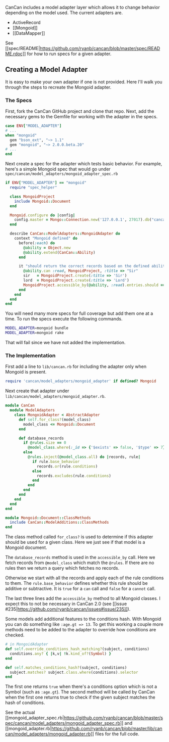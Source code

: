 CanCan includes a model adapter layer which allows it to change behavior depending on the model used. The current adapters are.

* ActiveRecord
* [[Mongoid]]
* [[DataMapper]]

See [[spec/README|https://github.com/ryanb/cancan/blob/master/spec/README.rdoc]] for how to run specs for a given adapter.

## Creating a Model Adapter

It is easy to make your own adapter if one is not provided. Here I'll walk you through the steps to recreate the Mongoid adapter.

### The Specs

First, fork the CanCan GitHub project and clone that repo. Next, add the necessary gems to the Gemfile for working with the adapter in the specs.

```ruby
case ENV["MODEL_ADAPTER"]
# ...
when "mongoid"
  gem "bson_ext", "~> 1.1"
  gem "mongoid", "~> 2.0.0.beta.20"
# ...
end
```

Next create a spec for the adapter which tests basic behavior. For example, here's a simple Mongoid spec that would go under `spec/cancan/model_adapters/mongoid_adapter_spec.rb`

```ruby
if ENV["MODEL_ADAPTER"] == "mongoid"
  require "spec_helper"

  class MongoidProject
    include Mongoid::Document
  end

  Mongoid.configure do |config|
    config.master = Mongo::Connection.new('127.0.0.1', 27017).db("cancan_mongoid_spec")
  end

  describe CanCan::ModelAdapters::MongoidAdapter do
    context "Mongoid defined" do
      before(:each) do
        @ability = Object.new
        @ability.extend(CanCan::Ability)
      end

      it "should return the correct records based on the defined ability" do
        @ability.can :read, MongoidProject, :title => "Sir"
        sir   = MongoidProject.create(:title => 'Sir')
        lord  = MongoidProject.create(:title => 'Lord')
        MongoidProject.accessible_by(@ability, :read).entries.should == [sir]
      end
    end
  end
end
```

You will need many more specs for full coverage but add them one at a time. To run the specs execute the following commands.

```bash
MODEL_ADAPTER=mongoid bundle
MODEL_ADAPTER=mongoid rake
```

That will fail since we have not added the implementation.

### The Implementation

First add a line to `lib/cancan.rb` for including the adapter only when Mongoid is present.

```ruby
require 'cancan/model_adapters/mongoid_adapter' if defined? Mongoid
```

Next create that adapter under `lib/cancan/model_adapters/mongoid_adapter.rb`.

```ruby
module CanCan
  module ModelAdapters
    class MongoidAdapter < AbstractAdapter
      def self.for_class?(model_class)
        model_class <= Mongoid::Document
      end

      def database_records
        if @rules.size == 0  
          @model_class.where(:_id => {'$exists' => false, '$type' => 7}) # return no records in Mongoid
        else
          @rules.inject(@model_class.all) do |records, rule|
            if rule.base_behavior
              records.or(rule.conditions)
            else
              records.excludes(rule.conditions)
            end
          end
        end
      end
    end
  end
end

module Mongoid::Document::ClassMethods
  include CanCan::ModelAdditions::ClassMethods
end
```

The class method called `for_class?` is used to determine if this adapter should be used for a given class. Here we just see if that model is a Mongoid document.

The `database_records` method is used in the `accessible_by` call. Here we fetch records from `@model_class` which match the `@rules`. If there are no rules then we return a query which fetches no records.

Otherwise we start with all the records and apply each of the rule conditions to them. The `rule.base_behavior` defines whether this rule should be additive or subtractive. It is `true` for a `can` call and `false` for a `cannot` call.

The last three lines add the `accessible_by` method to all Mongoid classes. I expect this to not be necessary in CanCan 2.0 (see [[issue #235|https://github.com/ryanb/cancan/issues#issue/235]]).

Some models add additional features to the conditions hash. With Mongoid you can do something like `:age.gt => 13`. To get this working a couple more methods need to be added to the adapter to override how conditions are checked.

```ruby
# in MongoidAdapter
def self.override_conditions_hash_matching?(subject, conditions)
  conditions.any? { |k,v| !k.kind_of?(Symbol) }
end

def self.matches_conditions_hash?(subject, conditions)
  subject.matches? subject.class.where(conditions).selector
end
```

The first one returns `true` when there's a conditions option which is not a Symbol (such as `:age.gt`). The second method will be called by CanCan when the first one returns true to check if the given subject matches the hash of conditions.

See the actual [[mongoid_adapter_spec.rb|https://github.com/ryanb/cancan/blob/master/spec/cancan/model_adapters/mongoid_adapter_spec.rb]] and [[mongoid_adapter.rb|https://github.com/ryanb/cancan/blob/master/lib/cancan/model_adapters/mongoid_adapter.rb]] files for the full code.